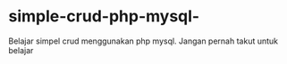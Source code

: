 # simple-crud-php-mysql-
Belajar simpel crud menggunakan php mysql.
Jangan pernah takut untuk belajar

